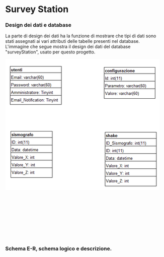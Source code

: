 # Survey Station


### Design dei dati e database

La parte di design dei dati ha la funzione di mostrare che tipi di dati sono stati assegnati ai vari attributi delle tabelle presenti nel database. L'immagine che segue mostra il design dei dati del database "surveyStation", usato per questo progetto.

<img src="Designdeidati.png" align="center" />
<br>
<br>
<br>
<br>
<br>
<br>
<br>
<br>
<br>
<br>


### Schema E-R, schema logico e descrizione.
